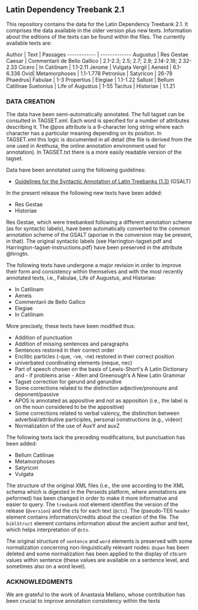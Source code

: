 ## Latin Dependency Treebank 2.1

This repository contains the data for the Latin Dependency Treebank 2.1. It comprises the data available 
in the older version plus new texts. Information about the editions of the texts can be found within the files.
The currently available texts are:

Author | Text | Passages
------------ | ------------- 
Augustus | Res Gestae
Caesar | Commentarii de Bello Gallico | 2.1-2.3; 2.5; 2.7; 2.9; 2.14-2.18; 2.32-2.33
Cicero | In Catilinam | 1.1-2.11 
Jerome | Vulgata 
Vergil | Aeneid | 6.1-6.336 
Ovid| Metamorphoses | 1.1-1.778
Petronius | Satyricon | 26-78
Phaedrus| Fabulae | 1-3 
Propertius | Elegiae | 1.1-1.22
Sallust | Bellum Catilinae
Suetonius | Life of Augustus | 1-55 
Tacitus | Historiae | 1.1.21

### DATA CREATION

The data have been semi-automatically annotated. The full tagset can be consulted in TAGSET.xml. Each word is specified for a number of attributes describing it. The @pos attribute is a 9-character long string where each character has a particular meaning depending on its position. In TAGSET.xml this logic is documented in all detail (the file is derived from the one used in Arethusa, the online annotation environment used for annotation). In TAGSET.txt there is a more easily readable version of the tagset.

Data have been annotated using the following guidelines:
* [Guidelines for the Syntactic Annotation of Latin Treebanks (1.3)](http://nlp.perseus.tufts.edu/syntax/treebank/ldt/1.5/docs/guidelines.pdf) (GSALT)

In the present release the following new texts have been added:

* Res Gestae
* Historiae

Res Gestae, which were treebanked following a different annotation scheme (as for syntactic labels), have been automatically converted to the common annotation scheme of the GSALT (aporiae in the conversion may be present, in that). The original syntactic labels (see Harrington-tagset.pdf and Harrington-tagset-instructions.pdf) have been preserved in the attribute @hrngtn.

The following texts have undergone a major revision in order to improve their form and consistency within themselves and with the most recently annotated texts, i.e., Fabulae, Life of Augustus, and Historiae:

* In Catilinam
* Aeneis
* Commentarii de Bello Gallico
* Elegiae
* In Catilinam

More precisely, these texts have been modified thus:

* Addition of punctuation
* Addition of missing sentences and paragraphs
* Sentences restored in their correct order
* Enclitic particles (-que, -ve, -ne) restored in their correct position
* univerbated coordinating elements (neque, nec) 
* Part of speech chosen on the basis of Lewis-Short's A Latin Dictionary and - if problems arise - Allen and Greenough’s A New Latin Grammar
* Tagset correction for gerund and gerundive  
* Some corrections related to the distinction adjective/pronouns and deponent/passive
* APOS is annotated as appositive and not as apposition (i.e., the label is on the noun considered to be the appositive)
* Some corrections related to verbal valency, the distinction between adverbial/attributive participles, personal constructions (e.g., videor)
* Normalization of the use of AuxY and auxZ

The following texts lack the preceding modifications, but punctuation has been added:

* Bellum Catilinae
* Metamorphoses
* Satyricon
* Vulgata

The structure of the original XML files (i.e., the one according to the XML schema which is digested in the Perseids platform, where annotations are peformed) has been changed in order to make it more informative and easier to query. The <code>treebank</code> root element identifies the version of the release (<code>@version</code>) and the cts for each text (<code>@cts</code>). The (pseudo-TEI) <code>header</code> element
contains information/credits about the creation of the file. The <code>biblStruct</code> element contains information about the ancient author and text, which helps interpretation of <code>@cts</code>.

The original structure of <code>sentence</code> and <code>word</code> elements is preserved with some normalization concerning non-linguistically relevant nodes: <code>@span</code> has been deleted and some normalization has been applied to the display of cts:urn values within </code>sentence</code> (these values are available on a sentence level, and sometimes also on a word level). 

### ACKNOWLEDGMENTS

We are grateful to the work of Anastasia Mellano, whose contribution has been crucial to improve annotation consistency within the texts 